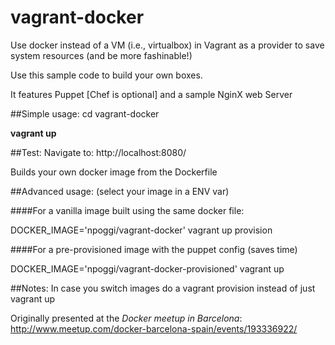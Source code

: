 vagrant-docker
==============

Use docker instead of a VM (i.e., virtualbox) in Vagrant as a provider to save system resources (and be more fashinable!)

Use this sample code to build your own boxes.

It features Puppet [Chef is optional] and a sample NginX web Server


##Simple usage:
cd vagrant-docker

**vagrant up**

##Test:
Navigate to: http://localhost:8080/

Builds your own docker image from the Dockerfile

##Advanced usage: (select your image in a ENV var)

####For a vanilla image built using the same docker file:

DOCKER_IMAGE='npoggi/vagrant-docker' vagrant up provision

####For a pre-provisioned image with the puppet config (saves time)

DOCKER_IMAGE='npoggi/vagrant-docker-provisioned' vagrant up

##Notes:
In case you switch images do a vagrant provision instead of just vagrant up

Originally presented at the *Docker meetup in Barcelona*: http://www.meetup.com/docker-barcelona-spain/events/193336922/








